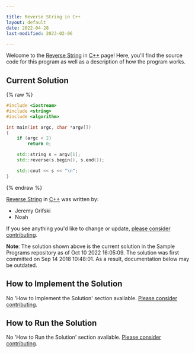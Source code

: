 ```yaml
---

title: Reverse String in C++
layout: default
date: 2022-04-28
last-modified: 2023-02-06

---
```


Welcome to the [Reverse String](https://sampleprograms.io/projects/reverse-string) in [C++](https://sampleprograms.io/languages/c-plus-plus) page! Here, you'll find the source code for this program as well as a description of how the program works.

## Current Solution

{% raw %}

```c++
#include <iostream>
#include <string>
#include <algorithm>

int main(int argc, char *argv[])
{
    if (argc < 2)
        return 0;

    std::string s = argv[1];
    std::reverse(s.begin(), s.end());

    std::cout << s << "\n";
}
```

{% endraw %}

[Reverse String](https://sampleprograms.io/projects/reverse-string) in [C++](https://sampleprograms.io/languages/c-plus-plus) was written by:

- Jeremy Grifski
- Noah

If you see anything you'd like to change or update, [please consider contributing](https://github.com/TheRenegadeCoder/sample-programs).

**Note**: The solution shown above is the current solution in the Sample Programs repository as of Oct 10 2022 16:05:09. The solution was first committed on Sep 14 2018 10:48:01. As a result, documentation below may be outdated.

## How to Implement the Solution

No 'How to Implement the Solution' section available. [Please consider contributing](https://github.com/TheRenegadeCoder/sample-programs-website).

## How to Run the Solution

No 'How to Run the Solution' section available. [Please consider contributing](https://github.com/TheRenegadeCoder/sample-programs-website).